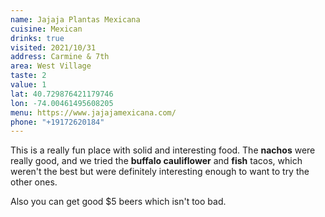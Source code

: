 ```yaml
---
name: Jajaja Plantas Mexicana
cuisine: Mexican
drinks: true
visited: 2021/10/31
address: Carmine & 7th
area: West Village
taste: 2
value: 1
lat: 40.729876421179746
lon: -74.00461495608205
menu: https://www.jajajamexicana.com/
phone: "+19172620184"
---
```


This is a really fun place with solid and interesting food. The **nachos** were really good, and we tried the **buffalo cauliflower** and **fish** tacos, which weren't the best but were definitely interesting enough to want to try the other ones.

Also you can get good $5 beers which isn't too bad.
